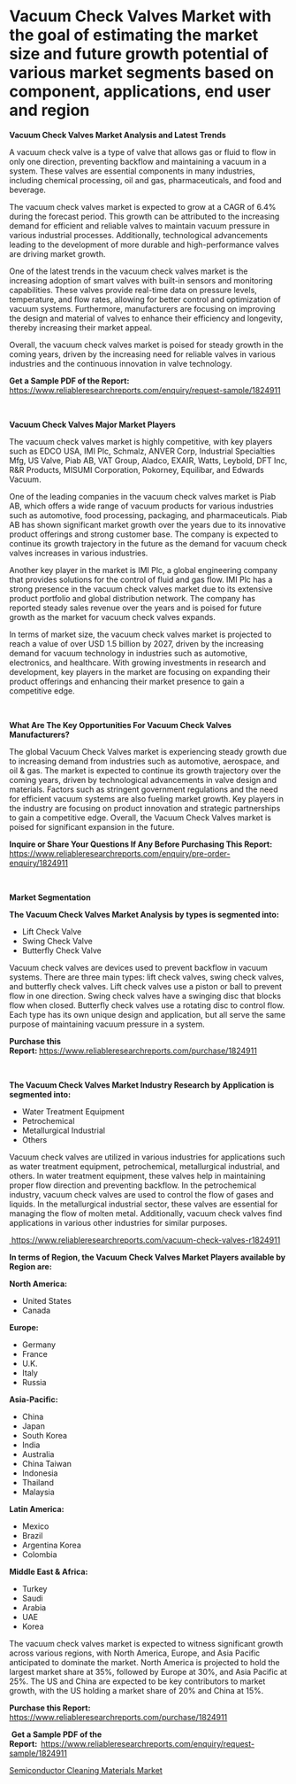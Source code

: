 <p><h1>Vacuum Check Valves Market with the goal of estimating the market size and future growth potential of various market segments based on component, applications, end user and region</h1></p><p><strong>Vacuum Check Valves Market Analysis and Latest Trends</strong></p>
<p><p>A vacuum check valve is a type of valve that allows gas or fluid to flow in only one direction, preventing backflow and maintaining a vacuum in a system. These valves are essential components in many industries, including chemical processing, oil and gas, pharmaceuticals, and food and beverage.</p><p>The vacuum check valves market is expected to grow at a CAGR of 6.4% during the forecast period. This growth can be attributed to the increasing demand for efficient and reliable valves to maintain vacuum pressure in various industrial processes. Additionally, technological advancements leading to the development of more durable and high-performance valves are driving market growth.</p><p>One of the latest trends in the vacuum check valves market is the increasing adoption of smart valves with built-in sensors and monitoring capabilities. These valves provide real-time data on pressure levels, temperature, and flow rates, allowing for better control and optimization of vacuum systems. Furthermore, manufacturers are focusing on improving the design and material of valves to enhance their efficiency and longevity, thereby increasing their market appeal.</p><p>Overall, the vacuum check valves market is poised for steady growth in the coming years, driven by the increasing need for reliable valves in various industries and the continuous innovation in valve technology.</p></p>
<p><strong>Get a Sample PDF of the Report:&nbsp;</strong> <a href="https://www.reliableresearchreports.com/enquiry/request-sample/1824911">https://www.reliableresearchreports.com/enquiry/request-sample/1824911</a></p>
<p>&nbsp;</p>
<p><strong>Vacuum Check Valves Major Market Players</strong></p>
<p><p>The vacuum check valves market is highly competitive, with key players such as EDCO USA, IMI Plc, Schmalz, ANVER Corp, Industrial Specialties Mfg, US Valve, Piab AB, VAT Group, Aladco, EXAIR, Watts, Leybold, DFT Inc, R&R Products, MISUMI Corporation, Pokorney, Equilibar, and Edwards Vacuum. </p><p>One of the leading companies in the vacuum check valves market is Piab AB, which offers a wide range of vacuum products for various industries such as automotive, food processing, packaging, and pharmaceuticals. Piab AB has shown significant market growth over the years due to its innovative product offerings and strong customer base. The company is expected to continue its growth trajectory in the future as the demand for vacuum check valves increases in various industries.</p><p>Another key player in the market is IMI Plc, a global engineering company that provides solutions for the control of fluid and gas flow. IMI Plc has a strong presence in the vacuum check valves market due to its extensive product portfolio and global distribution network. The company has reported steady sales revenue over the years and is poised for future growth as the market for vacuum check valves expands.</p><p>In terms of market size, the vacuum check valves market is projected to reach a value of over USD 1.5 billion by 2027, driven by the increasing demand for vacuum technology in industries such as automotive, electronics, and healthcare. With growing investments in research and development, key players in the market are focusing on expanding their product offerings and enhancing their market presence to gain a competitive edge.</p></p>
<p>&nbsp;</p>
<p><strong>What Are The Key Opportunities For Vacuum Check Valves Manufacturers?</strong></p>
<p><p>The global Vacuum Check Valves market is experiencing steady growth due to increasing demand from industries such as automotive, aerospace, and oil & gas. The market is expected to continue its growth trajectory over the coming years, driven by technological advancements in valve design and materials. Factors such as stringent government regulations and the need for efficient vacuum systems are also fueling market growth. Key players in the industry are focusing on product innovation and strategic partnerships to gain a competitive edge. Overall, the Vacuum Check Valves market is poised for significant expansion in the future.</p></p>
<p><strong>Inquire or Share Your Questions If Any Before Purchasing This Report:</strong> <a href="https://www.reliableresearchreports.com/enquiry/pre-order-enquiry/1824911">https://www.reliableresearchreports.com/enquiry/pre-order-enquiry/1824911</a></p>
<p>&nbsp;</p>
<p><strong>Market Segmentation</strong></p>
<p><strong>The Vacuum Check Valves Market Analysis by types is segmented into:</strong></p>
<p><ul><li>Lift Check Valve</li><li>Swing Check Valve</li><li>Butterfly Check Valve</li></ul></p>
<p><p>Vacuum check valves are devices used to prevent backflow in vacuum systems. There are three main types: lift check valves, swing check valves, and butterfly check valves. Lift check valves use a piston or ball to prevent flow in one direction. Swing check valves have a swinging disc that blocks flow when closed. Butterfly check valves use a rotating disc to control flow. Each type has its own unique design and application, but all serve the same purpose of maintaining vacuum pressure in a system.</p></p>
<p><strong>Purchase this Report:&nbsp;</strong><a href="https://www.reliableresearchreports.com/purchase/1824911">https://www.reliableresearchreports.com/purchase/1824911</a></p>
<p>&nbsp;</p>
<p><strong>The Vacuum Check Valves Market Industry Research by Application is segmented into:</strong></p>
<p><ul><li>Water Treatment Equipment</li><li>Petrochemical</li><li>Metallurgical Industrial</li><li>Others</li></ul></p>
<p><p>Vacuum check valves are utilized in various industries for applications such as water treatment equipment, petrochemical, metallurgical industrial, and others. In water treatment equipment, these valves help in maintaining proper flow direction and preventing backflow. In the petrochemical industry, vacuum check valves are used to control the flow of gases and liquids. In the metallurgical industrial sector, these valves are essential for managing the flow of molten metal. Additionally, vacuum check valves find applications in various other industries for similar purposes.</p></p>
<p><a href="https://www.reliableresearchreports.com/vacuum-check-valves-r1824911">&nbsp;https://www.reliableresearchreports.com/vacuum-check-valves-r1824911</a></p>
<p><strong>In terms of Region, the Vacuum Check Valves Market Players available by Region are:</strong></p>
<p>
    <p> <strong> North America: </strong>
        <ul>
            <li>United States</li>
            <li>Canada</li>
        </ul>
        </p> 
    <p> <strong> Europe: </strong>
        <ul>
            <li>Germany</li>
            <li>France</li>
            <li>U.K.</li>
            <li>Italy</li>
            <li>Russia</li>
        </ul>
        </p> 
    <p> <strong> Asia-Pacific: </strong>
        <ul>
            <li>China</li>
            <li>Japan</li>
            <li>South Korea</li>
            <li>India</li>
            <li>Australia</li>
            <li>China Taiwan</li>
            <li>Indonesia</li>
            <li>Thailand</li>
            <li>Malaysia</li>
        </ul>
        </p> 
    <p> <strong> Latin America: </strong>
        <ul>
            <li>Mexico</li>
            <li>Brazil</li>
            <li>Argentina Korea</li>
            <li>Colombia</li>
        </ul>
        </p> 
    <p> <strong> Middle East & Africa: </strong>
        <ul>
            <li>Turkey</li>
            <li>Saudi</li>
            <li>Arabia</li>
            <li>UAE</li>
            <li>Korea</li>
        </ul>
    </p>
    </p>
<p><p>The vacuum check valves market is expected to witness significant growth across various regions, with North America, Europe, and Asia Pacific anticipated to dominate the market. North America is projected to hold the largest market share at 35%, followed by Europe at 30%, and Asia Pacific at 25%. The US and China are expected to be key contributors to market growth, with the US holding a market share of 20% and China at 15%.</p></p>
<p><strong>Purchase this Report: </strong><a href="https://www.reliableresearchreports.com/purchase/1824911">https://www.reliableresearchreports.com/purchase/1824911</a></p>
<p>&nbsp;<strong>Get a Sample PDF of the Report:&nbsp;&nbsp;</strong><a href="https://www.reliableresearchreports.com/enquiry/request-sample/1824911">https://www.reliableresearchreports.com/enquiry/request-sample/1824911</a></p>
<p><strong></strong></p>
<p><p><a href="https://github.com/mhrnetwork1/Market-Research-Report-List-1/blob/main/semiconductor-cleaning-materials-market.md">Semiconductor Cleaning Materials Market</a></p></p>